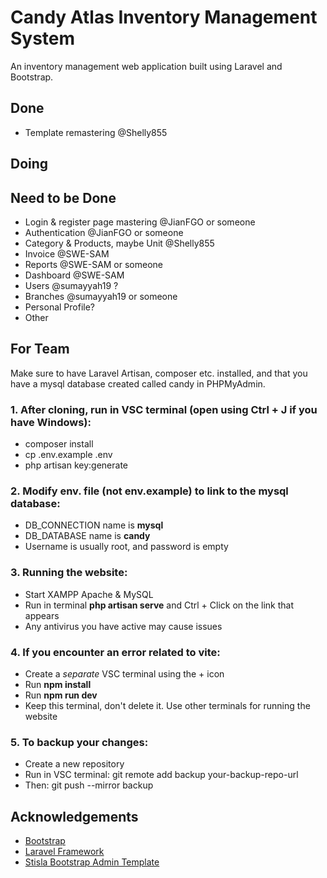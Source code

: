 # Candy Atlas Inventory Management System

An inventory management web application built using Laravel and Bootstrap.

## Done
- Template remastering @Shelly855

## Doing

## Need to be Done
- Login & register page mastering @JianFGO or someone
- Authentication @JianFGO or someone
- Category & Products, maybe Unit @Shelly855
- Invoice @SWE-SAM
- Reports @SWE-SAM or someone
- Dashboard @SWE-SAM
- Users @sumayyah19 ?
- Branches @sumayyah19 or someone
- Personal Profile?
- Other

## For Team
Make sure to have Laravel Artisan, composer etc. installed, and that you have a mysql database created called candy in PHPMyAdmin.

### 1. After cloning, run in VSC terminal (open using Ctrl + J if you have Windows):
- composer install
- cp .env.example .env
- php artisan key:generate

### 2. Modify env. file (not env.example) to link to the mysql database:
- DB_CONNECTION name is **mysql**
- DB_DATABASE name is **candy**
- Username is usually root, and password is empty

### 3. Running the website:
- Start XAMPP Apache & MySQL
- Run in terminal **php artisan serve** and Ctrl + Click on the link that appears
- Any antivirus you have active may cause issues

### 4. If you encounter an error related to vite:
- Create a *separate* VSC terminal using the + icon
- Run **npm install**
- Run **npm run dev**
- Keep this terminal, don't delete it. Use other terminals for running the website

### 5. To backup your changes:
- Create a new repository
- Run in VSC terminal: git remote add backup your-backup-repo-url
- Then: git push --mirror backup

## Acknowledgements
- [Bootstrap](https://getbootstrap.com)
- [Laravel Framework](https://laravel.com)
- [Stisla Bootstrap Admin Template](https://github.com/stisla/stisla)
